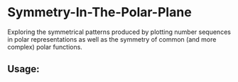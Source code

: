 # Symmetry-In-The-Polar-Plane
Exploring the symmetrical patterns produced by plotting number sequences in polar representations as well as the symmetry of common (and more complex) polar functions.

## Usage:
